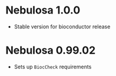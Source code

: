 # Nebulosa 1.0.0

- Stable version for bioconductor release

# Nebulosa 0.99.02

- Sets up `BiocCheck` requirements
